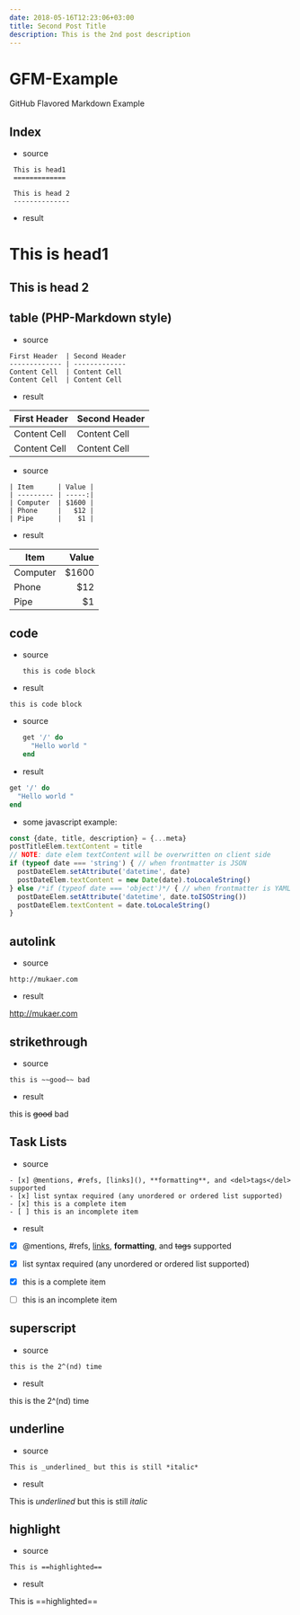 ```yaml
---
date: 2018-05-16T12:23:06+03:00
title: Second Post Title
description: This is the 2nd post description
---
```

GFM-Example
===========

GitHub Flavored Markdown Example


Index
---
* source

~~~
 This is head1
 =============

 This is head 2
 --------------
~~~

* result

This is head1
=============

This is head 2
--------------

table (PHP-Markdown style)
---

* source

~~~
First Header  | Second Header
------------- | -------------
Content Cell  | Content Cell
Content Cell  | Content Cell
~~~

* result

First Header  | Second Header
------------- | -------------
Content Cell  | Content Cell
Content Cell  | Content Cell


* source

~~~
| Item      | Value |
| --------- | -----:|
| Computer  | $1600 |
| Phone     |   $12 |
| Pipe      |    $1 |
~~~

* result

| Item      | Value |
| --------- | -----:|
| Computer  | $1600 |
| Phone     |   $12 |
| Pipe      |    $1 |


code
---

* source


    ```
    this is code block
    ```


* result

```
this is code block
```


* source


    ```ruby
    get '/' do
      "Hello world "
    end
    ```


* result

```ruby
get '/' do
  "Hello world "
end
```

* some javascript example:

```javascript
const {date, title, description} = {...meta}
postTitleElem.textContent = title
// NOTE: date elem textContent will be overwritten on client side
if (typeof date === 'string') { // when frontmatter is JSON
  postDateElem.setAttribute('datetime', date)
  postDateElem.textContent = new Date(date).toLocaleString()
} else /*if (typeof date === 'object')*/ { // when frontmatter is YAML
  postDateElem.setAttribute('datetime', date.toISOString())
  postDateElem.textContent = date.toLocaleString()
}
```


autolink
--------

* source

```
http://mukaer.com
```

* result

http://mukaer.com



strikethrough
-------------

* source

```
this is ~~good~~ bad
```

* result

this is ~~good~~ bad


Task Lists
---------

* source

```
- [x] @mentions, #refs, [links](), **formatting**, and <del>tags</del> supported
- [x] list syntax required (any unordered or ordered list supported)
- [x] this is a complete item
- [ ] this is an incomplete item
```

* result

- [x] @mentions, #refs, [links](), **formatting**, and <del>tags</del> supported
- [x] list syntax required (any unordered or ordered list supported)
- [x] this is a complete item
- [ ] this is an incomplete item



superscript
----------

* source

```
this is the 2^(nd) time
```

* result


this is the 2^(nd) time


underline
---------
* source

```
This is _underlined_ but this is still *italic*
```

* result

This is _underlined_ but this is still *italic*


highlight
--------

* source

```
This is ==highlighted==
```

* result

This is ==highlighted==
